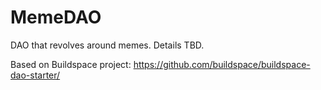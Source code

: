 # MemeDAO

DAO that revolves around memes. Details TBD.

Based on Buildspace project: https://github.com/buildspace/buildspace-dao-starter/